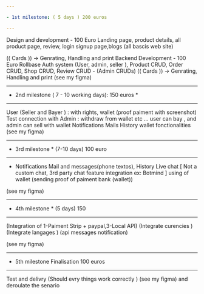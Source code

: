 ```yaml
---

- 1st milestone: ( 5 days ) 200 euros

---
```


Design and development - 100 Euro
Landing page, product details, all product page, review, login signup page,blogs (all bascis web site)

(( Cards )) ->
Genrating, Handling and print
Backend Development - 100 Euro
Rollbase Auth system (User, admin, seller ), Product CRUD, Order CRUD, Shop CRUD,
Review CRUD - (Admin CRUDs)
(( Cards )) ->
Genrating, Handling and print
(see my figma)

---

- 2nd milestone ( 7 - 10 working days): 150 euros \*

---

User (Seller and Bayer ) : with rights, wallet (proof paiment with screenshot)
Test connection with Admin : withdraw from wallet etc ...
user can bay , and admin can sell with wallet
Notifications Mails
History
wallet fonctionalities
(see my figma)

---

- 3rd milestone \* (7-10 days) 100 euro

---

- Notifications Mail and messages(phone textos), History
  Live chat [ Not a custom chat, 3rd party chat feature integration ex: Botmind ]
  using of wallet (sending proof of paiment bank (wallet))

(see my figma)

---

- 4th milestone \* (5 days) 150

---

(Integration of 1-Paiment Strip + paypal,3-Local API)
(Integrate curencies )
(Integrate langages )
(api messages notification)

(see my figma)

---

- 5th milestone Finalisation 100 euros

---

Test and delivry (Should evry things work correctly )
(see my figma) and deroulate the senario
